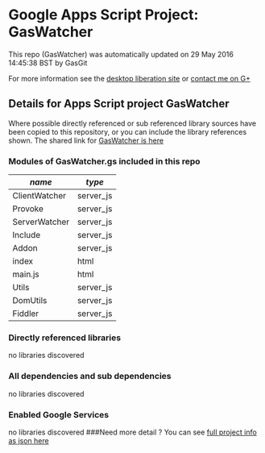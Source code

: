 # Google Apps Script Project: GasWatcher
This repo (GasWatcher) was automatically updated on 29 May 2016 14:45:38 BST by GasGit

For more information see the [desktop liberation site](http://ramblings.mcpher.com/Home/excelquirks/drivesdk/gettinggithubready "desktop liberation") or [contact me on G+](https://plus.google.com/+BruceMcpherson "Bruce McPherson - GDE")
## Details for Apps Script project GasWatcher
Where possible directly referenced or sub referenced library sources have been copied to this repository, or you can include the library references shown. 
The shared link for [GasWatcher is here](https://script.google.com/d/1EC5t7D6B5lnKndVuMKgyymBn7Pi56cT-1gCIEzAIMgBhvnOM-qrWoeiX/edit?usp=sharing "open in the GAS IDE")

### Modules of GasWatcher.gs included in this repo
*name*|*type*
--- | --- 
ClientWatcher| server_js
Provoke| server_js
ServerWatcher| server_js
Include| server_js
Addon| server_js
index| html
main.js| html
Utils| server_js
DomUtils| server_js
Fiddler| server_js
### Directly referenced libraries
no libraries discovered
### All dependencies and sub dependencies
no libraries discovered
### Enabled Google Services
no libraries discovered
###Need more detail ?
You can see [full project info as json here](info.json)
